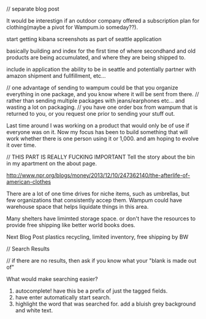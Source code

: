 // separate blog post

It would be interestign if an outdoor company offered a subscription plan for clothing(maybe a pivot for Wampum.io someday??).

start getting kibana screenshots as part of seattle application

basically building and index for the first time of where secondhand and old products are being accumulated, and where they are being shipped to.


include in application the ability to be in seattle and potentially partner with amazon shipment and fullfillment, etc...

// one advantage of sending to wampum could be that you organize everything in one package, and you know where it will be sent from there.
// rather than sending multiple packages with jeans/earphones etc... and wasting a lot on packaging.
// you have one order box from wampum that is returned to you, or you request one prior to sending your stuff out.

Last time around I was working on a product that would only be of use if everyone was on it.
Now my focus has been to build something that will work whether there is one person using it or 1,000. and am hoping to evolve it over time.


// THIS PART IS REALLY FUCKING IMPORTANT
Tell the story about the bin in my apartment on the about page.

http://www.npr.org/blogs/money/2013/12/10/247362140/the-afterlife-of-american-clothes

There are a lot of one time drives for niche items, such as umbrellas, but few organizations that consistently accep them. Wampum could have warehouse space that helps liquidate things in this area.

Many shelters have limimted storage space. or don't have the resources to provide free shipping like better world books does.

Next Blog Post
plastics recycling, limited inventory, free shipping by BW

// Search Results

// if there are no results, then ask if you know what your "blank is made out of"

What would make searching easier?

1. autocomplete! have this be a prefix of just the tagged fields.
2. have enter automatically start search.
3. highlight the word that was searched for. add a bluish grey background and white text.